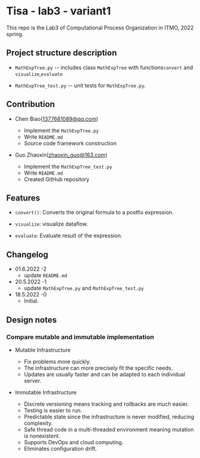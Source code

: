 # Tisa - lab3 - variant1

This repo is the Lab3 of Computational Process Organization in ITMO, 2022 spring.

## Project structure description

- `MathExpTree.py` -- includes class `MathExpTree` with functions`convert` and `visualize`,`evaluate`

- `MathExpTree_test.py` -- unit  tests for `MathExpTree.py`.

## Contribution

- Chen Biao(1377681089@qq.com)
  - Implement the `MathExpTree.py`
  - Write `README.md`
  - Source code framework construction

- Guo Zhaoxin(zhaoxin_guo@163.com)
  - Implement the `MathExpTree_test.py`
  - Write `README.md`
  - Created GitHub repository

## Features

- `convert()`: Converts the original formula to a postfix expression.

- `visualize`: visualize dataflow. 

- `evaluate`: Evaluate result of the expression.

## Changelog

- 01.6.2022 -2
  - update `README.md`
- 20.5.2022 -1
  - update `MathExpTree.py` and `MathExpTree_test.py`
- 18.5.2022 -0
  - Initial.

## Design notes

### Compare mutable and immutable implementation

- Mutable Infrastructure

  - Fix problems more quickly.
  - The infrastructure can more precisely fit the specific needs.
  - Updates are usually faster and can be adapted to each individual server.

- Immutable Infrastructure

  - Discrete versioning means tracking and rollbacks are much easier.
  - Testing is easier to run.
  - Predictable state since the infrastructure is never modified, reducing complexity.
  - Safe thread code in a multi-threaded environment meaning mutation is nonexistent.
  - Supports DevOps and cloud computing.
  - Eliminates configuration drift.
